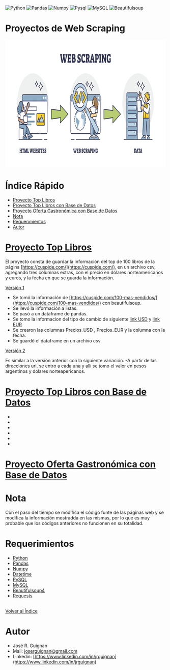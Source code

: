 
![Python](https://img.shields.io/badge/python-3670A0?style=for-the-badge&logo=python&logoColor=ffdd54)
![Pandas](https://img.shields.io/badge/-Pandas-333333?style=flat&logo=pandas)
![Numpy](https://img.shields.io/badge/-Numpy-333333?style=flat&logo=numpy)
![Pysql](https://img.shields.io/badge/-Numpy-333333?style=flat&logo=numpy)
![MySQL](https://shields.io/badge/MySQL-lightgrey?logo=mysql&style=plastic&logoColor=white&labelColor=blue)
![Beautifulsoup](https://shields.io/badge/BeautifulSoup-4-green)


# Proyectos de Web Scraping
<p align="center">
<img src="https://github.com/jrguignan/Web_Scraping/blob/main/images/web_scraping.jpeg"  height=400>
</p>

# Índice Rápido
* [Proyecto Top Libros](#Proyecto-Top-Libros)
* [Proyecto Top Libros con Base de Datos](#Proyecto-Top-Libros-con-Base-de-Datos)
* [Proyecto Oferta Gastronómica con Base de Datos](#Proyecto-Oferta-Gastronómica-con-Base-de-Datos)
* [Nota](#Nota)
* [Requerimientos](#Requerimientos)
* [Autor](#Autor)


# [Proyecto Top Libros](https://github.com/jrguignan/Web_Scraping/tree/main/proyecto%20top%20libros) 

El proyecto consta de guardar la información del top de 100 libros de la página [https://cuspide.com/](https://cuspide.com/), en un archivo csv, agregando tres columnas extras, con el precio en dólares norteamericanos y euros, y  la fecha en que se guarda la información. 

[Versión 1](https://github.com/jrguignan/Web_Scraping/blob/main/proyecto%20top%20libros/top%20libros%20v1.ipynb)

- Se tomó la información de [https://cuspide.com/100-mas-vendidos/](https://cuspide.com/100-mas-vendidos/) con beautifulsoup.
- Se llevó la información a listas.
- Se pasó a un dataframe de pandas.
- Se tomo la informacion del tipo de cambio de siguiente [link USD](https://www.xe.com/es/currencyconverter/convert/?Amount=1&From=ARS&To=USD) y [link EUR](https://www.xe.com/es/currencyconverter/convert/?Amount=1&From=USD&To=EUR)
- Se crearon las columnas Precios_USD , Precios_EUR y la columna con la fecha.
- Se guardó el dataframe en un archivo csv.


[Versión 2](https://github.com/jrguignan/Web_Scraping/blob/main/proyecto%20top%20libros/top%20libros%20v2.ipynb) 

Es similar a la versión anterior con la siguiente variación.
-A partir de las direcciones url, se entro a cada una y alli se tomo el valor en pesos argentinos y dolares norteapericanos. 


# [Proyecto Top Libros con Base de Datos](https://github.com/jrguignan/Web_Scraping/tree/main/proyecto%20top%20libros%20-%20bd)   

-
-
-
-
-
-



# [Proyecto Oferta Gastronómica con Base de Datos](https://github.com/jrguignan/Web_Scraping/tree/main/proyecto%20oferta%20gastronomica%20-%20bd)  






# Nota
Con el paso del tiempo se modifica el código funte de las páginas web y se modifica la información mostradda en las mismas, por lo que es muy probable que los códigos anteriores no funcionen en su totalidad.


# Requerimientos   
- [Python](https://docs.python.org/es/3/library/index.html)
- [Pandas](https://pandas.pydata.org/docs/user_guide/index.html)
- [Numpy](https://numpy.org/doc/stable/)
- [Datetime](https://docs.python.org/3/library/datetime.html)
- [PySQL](https://pypi.org/project/pysql/)
- [MySQL](https://www.mysql.com/)
- [Beautifulsoup4](https://pypi.org/project/beautifulsoup4/)
- [Requests](https://pypi.org/project/requests/)



<br>[Volver al Índice](#Índice-Rápido)



# Autor  
- José R. Guignan
- Mail: joserguignan@gmail.com
- Linkedin: [https://www.linkedin.com/in/jrguignan](https://www.linkedin.com/in/jrguignan)